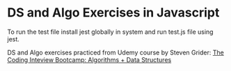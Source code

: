 # DS and Algo Exercises in Javascript

To run the test file install jest globally in system and run test.js file using jest.

DS and Algo exercises practiced from Udemy course by Steven Grider: [The Coding Inteview Bootcamp: Algorithms + Data Structures](https://www.udemy.com/course/coding-interview-bootcamp-algorithms-and-data-structure/)